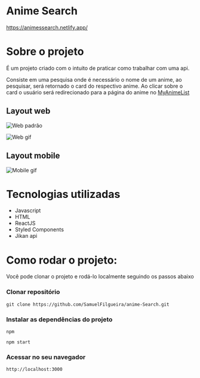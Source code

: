 # Anime Search
https://animessearch.netlify.app/

# Sobre o projeto

É um projeto criado com o intuito de praticar como trabalhar com uma api. 

Consiste em uma pesquisa onde é necessário o nome de um anime, ao pesquisar, será retornado o card do respectivo anime. 
Ao clicar sobre o card o usuário será redirecionado para a página do anime no [MyAnimeList](https://myanimelist.net/)

## Layout web
![Web padrão](https://github.com/SamuelFilgueira/Anime-Search-Assets/blob/main/web%20tema%20padrao.PNG) 

![Web gif](https://github.com/SamuelFilgueira/Anime-Search-Assets/blob/main/animeSearch.gif)

## Layout mobile 

![Mobile gif](https://github.com/SamuelFilgueira/Anime-Search-Assets/blob/main/mobile%20gif.gif)

# Tecnologias utilizadas

- Javascript
- HTML 
- ReactJS
- Styled Components 
- Jikan api


# Como rodar o projeto:
Você pode clonar o projeto e rodá-lo localmente seguindo os passos abaixo

### Clonar repositório

```git clone https://github.com/SamuelFilgueira/anime-Search.git```

### Instalar as dependências do projeto

```npm```

```npm start ```

### Acessar no seu navegador

```http://localhost:3000```
